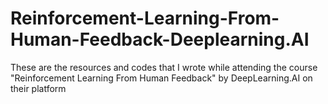 # Reinforcement-Learning-From-Human-Feedback-Deeplearning.AI
These are the resources and codes that I wrote while attending the course "Reinforcement Learning From Human Feedback"  by DeepLearning.AI on their platform
